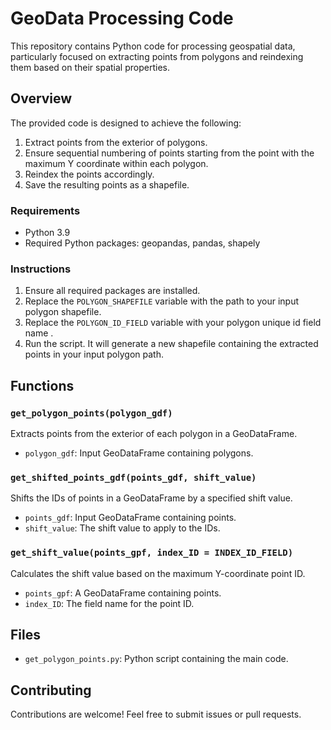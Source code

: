 # GeoData Processing Code

This repository contains Python code for processing geospatial data, particularly focused on extracting points from polygons and reindexing them based on their spatial properties.

## Overview

The provided code is designed to achieve the following:

1. Extract points from the exterior of polygons.
2. Ensure sequential numbering of points starting from the point with the maximum Y coordinate within each polygon.
3. Reindex the points accordingly.
4. Save the resulting points as a shapefile.


### Requirements

- Python 3.9
- Required Python packages: geopandas, pandas, shapely

### Instructions

1. Ensure all required packages are installed.
2. Replace the `POLYGON_SHAPEFILE` variable with the path to your input polygon shapefile.
3. Replace the `POLYGON_ID_FIELD` variable with your polygon unique id field name .
4. Run the script. It will generate a new shapefile containing the extracted points in your input polygon path.

## Functions

### `get_polygon_points(polygon_gdf)`

Extracts points from the exterior of each polygon in a GeoDataFrame.

- `polygon_gdf`: Input GeoDataFrame containing polygons.

### `get_shifted_points_gdf(points_gdf, shift_value)`

Shifts the IDs of points in a GeoDataFrame by a specified shift value.

- `points_gdf`: Input GeoDataFrame containing points.
- `shift_value`: The shift value to apply to the IDs.

### `get_shift_value(points_gpf, index_ID = INDEX_ID_FIELD)`

Calculates the shift value based on the maximum Y-coordinate point ID.

- `points_gpf`: A GeoDataFrame containing points.
- `index_ID`: The field name for the point ID.

## Files

- `get_polygon_points.py`: Python script containing the main code.


## Contributing

Contributions are welcome! Feel free to submit issues or pull requests.

